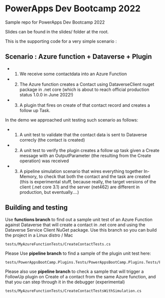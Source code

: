# PowerApps Dev Bootcamp 2022
Sample repo for PowerApps Dev Bootcamp 2022

Slides can be found in the slides/ folder at the root.

This is the supporting code for a very simple scenario :

## Scenario : Azure function + Dataverse + Plugin

- 1) We receive some contactdata into an Azure Function
- 2) The Azure function creates a Contact using DataverseClient nuget package in .net core (which is about to reach official production status 1.0.0 in June 2022!)
- 3) A plugin that fires on create of that contact record and creates a follow up Task.

In the demo we approached unit testing such scenario as follows:

- 1) A unit test to validate that the contact data is sent to Dataverse correcly (the contact is created)
- 2) A unit test to verify the plugin creates a follow up task given a Create message with an OutputParameter (the resulting from the Create operation) was received
- 3) A pipeline simulation scenario that wires everything together In-Memory, to check that both the contact and the task are created (this is experimental stuff, because really, the target versions of the client (.net core 3.1) and the server (net462) are different in production, but eventually....)

## Building and testing

Use **functions branch** to find out a sample unit test of an Azure Function against Dataverse that will create a contact in .net core and using the Dataverse Service Client NuGet package. Use this branch so you can build the project in a Linux distro / Mac

    tests/MyAzureFunctionTests/CreateContactTests.cs

Please Use **pipeline branch** to find a sample of the plugin unit test here:

    tests/PowerAppsBootCamp.Plugins.Tests/PowerAppsBootCamp.Plugins.Tests/FollowUpPluginTests.cs


Please also use **pipeline branch** to check a sample that will trigger a FollowUp plugin on Create of a contact from the same Azure function, and that you can step through it in the debugger (experimental)

    tests/MyAzureFunctionTests/CreateContactTestsWithSimulation.cs

